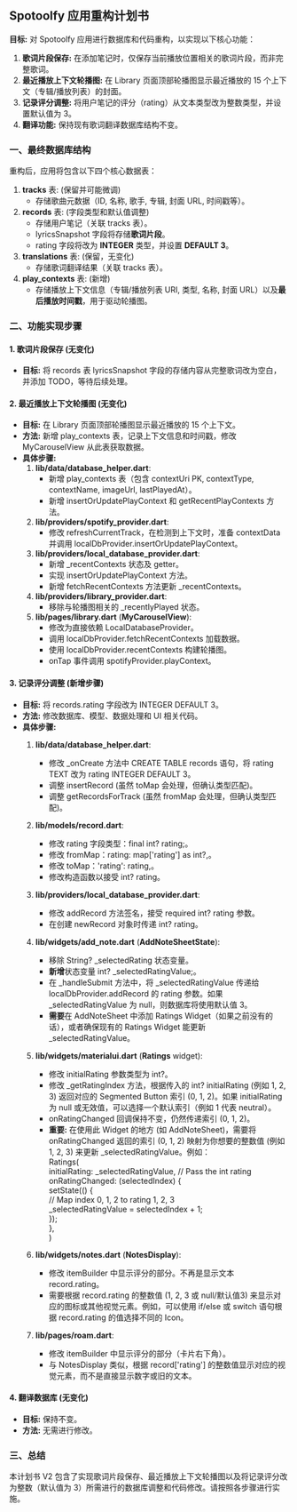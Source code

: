 ## **Spotoolfy 应用重构计划书**

**目标:** 对 Spotoolfy 应用进行数据库和代码重构，以实现以下核心功能：

1. **歌词片段保存:** 在添加笔记时，仅保存当前播放位置相关的歌词片段，而非完整歌词。  
2. **最近播放上下文轮播图:** 在 Library 页面顶部轮播图显示最近播放的 15 个上下文（专辑/播放列表）的封面。  
3. **记录评分调整:** 将用户笔记的评分（rating）从文本类型改为整数类型，并设置默认值为 3。  
4. **翻译功能:** 保持现有歌词翻译数据库结构不变。

### **一、最终数据库结构**

重构后，应用将包含以下四个核心数据表：

1. **tracks** 表: (保留并可能微调)  
   * 存储歌曲元数据（ID, 名称, 歌手, 专辑, 封面 URL, 时间戳等）。  
2. **records** 表: (字段类型和默认值调整)  
   * 存储用户笔记（关联 tracks 表）。  
   * lyricsSnapshot 字段将存储**歌词片段**。  
   * rating 字段将改为 **INTEGER** 类型，并设置 **DEFAULT 3**。  
3. **translations** 表: (保留，无变化)  
   * 存储歌词翻译结果（关联 tracks 表）。  
4. **play\_contexts** 表: (新增)  
   * 存储播放上下文信息（专辑/播放列表 URI, 类型, 名称, 封面 URL）以及**最后播放时间戳**，用于驱动轮播图。

### **二、功能实现步骤**

#### **1\. 歌词片段保存 (无变化)**

* **目标:** 将 records 表 lyricsSnapshot 字段的存储内容从完整歌词改为空白，并添加 TODO，等待后续处理。

#### **2\. 最近播放上下文轮播图 (无变化)**

* **目标:** 在 Library 页面顶部轮播图显示最近播放的 15 个上下文。  
* **方法:** 新增 play\_contexts 表，记录上下文信息和时间戳，修改 MyCarouselView 从此表获取数据。  
* **具体步骤:**  
  1. **lib/data/database\_helper.dart**:  
     * 新增 play\_contexts 表（包含 contextUri PK, contextType, contextName, imageUrl, lastPlayedAt）。  
     * 新增 insertOrUpdatePlayContext 和 getRecentPlayContexts 方法。  
  2. **lib/providers/spotify\_provider.dart**:  
     * 修改 refreshCurrentTrack，在检测到上下文时，准备 contextData 并调用 localDbProvider.insertOrUpdatePlayContext。  
  3. **lib/providers/local\_database\_provider.dart**:  
     * 新增 \_recentContexts 状态及 getter。  
     * 实现 insertOrUpdatePlayContext 方法。  
     * 新增 fetchRecentContexts 方法更新 \_recentContexts。  
  4. **lib/providers/library\_provider.dart**:  
     * 移除与轮播图相关的 \_recentlyPlayed 状态。  
  5. **lib/pages/library.dart** (**MyCarouselView**):  
     * 修改为直接依赖 LocalDatabaseProvider。  
     * 调用 localDbProvider.fetchRecentContexts 加载数据。  
     * 使用 localDbProvider.recentContexts 构建轮播图。  
     * onTap 事件调用 spotifyProvider.playContext。

#### **3\. 记录评分调整 (新增步骤)**

* **目标:** 将 records.rating 字段改为 INTEGER DEFAULT 3。  
* **方法:** 修改数据库、模型、数据处理和 UI 相关代码。  
* **具体步骤:**  
  1. **lib/data/database\_helper.dart**:  
     * 修改 \_onCreate 方法中 CREATE TABLE records 语句，将 rating TEXT 改为 rating INTEGER DEFAULT 3。  
     * 调整 insertRecord (虽然 toMap 会处理，但确认类型匹配)。  
     * 调整 getRecordsForTrack (虽然 fromMap 会处理，但确认类型匹配)。  
  2. **lib/models/record.dart**:  
     * 修改 rating 字段类型：final int? rating;。  
     * 修改 fromMap：rating: map\['rating'\] as int?,。  
     * 修改 toMap：'rating': rating,。  
     * 修改构造函数以接受 int? rating。  
  3. **lib/providers/local\_database\_provider.dart**:  
     * 修改 addRecord 方法签名，接受 required int? rating 参数。  
     * 在创建 newRecord 对象时传递 int? rating。  
  4. **lib/widgets/add\_note.dart** (**AddNoteSheetState**):  
     * 移除 String? \_selectedRating 状态变量。  
     * **新增**状态变量 int? \_selectedRatingValue;。  
     * 在 \_handleSubmit 方法中，将 \_selectedRatingValue 传递给 localDbProvider.addRecord 的 rating 参数。如果 \_selectedRatingValue 为 null，则数据库将使用默认值 3。  
     * **需要**在 AddNoteSheet 中添加 Ratings Widget（如果之前没有的话），或者确保现有的 Ratings Widget 能更新 \_selectedRatingValue。  
  5. **lib/widgets/materialui.dart** (**Ratings** widget):  
     * 修改 initialRating 参数类型为 int?。  
     * 修改 \_getRatingIndex 方法，根据传入的 int? initialRating (例如 1, 2, 3\) 返回对应的 Segmented Button 索引 (0, 1, 2)。如果 initialRating 为 null 或无效值，可以选择一个默认索引（例如 1 代表 neutral）。  
     * onRatingChanged 回调保持不变，仍然传递索引 (0, 1, 2)。  
     * **重要:** 在使用此 Widget 的地方 (如 AddNoteSheet)，需要将 onRatingChanged 返回的索引 (0, 1, 2\) 映射为你想要的整数值 (例如 1, 2, 3\) 来更新 \_selectedRatingValue。例如：  
       Ratings(  
         initialRating: \_selectedRatingValue, // Pass the int rating  
         onRatingChanged: (selectedIndex) {  
           setState(() {  
             // Map index 0, 1, 2 to rating 1, 2, 3  
             \_selectedRatingValue \= selectedIndex \+ 1;  
           });  
         },  
       )

  6. **lib/widgets/notes.dart** (**NotesDisplay**):  
     * 修改 itemBuilder 中显示评分的部分。不再是显示文本 record.rating。  
     * 需要根据 record.rating 的整数值 (1, 2, 3 或 null/默认值3) 来显示对应的图标或其他视觉元素。例如，可以使用 if/else 或 switch 语句根据 record.rating 的值选择不同的 Icon。  
  7. **lib/pages/roam.dart**:  
     * 修改 itemBuilder 中显示评分的部分（卡片右下角）。  
     * 与 NotesDisplay 类似，根据 record\['rating'\] 的整数值显示对应的视觉元素，而不是直接显示数字或旧的文本。

#### **4\. 翻译数据库 (无变化)**

* **目标:** 保持不变。  
* **方法:** 无需进行修改。

### **三、总结**

本计划书 V2 包含了实现歌词片段保存、最近播放上下文轮播图以及将记录评分改为整数（默认值为 3）所需进行的数据库调整和代码修改。请按照各步骤进行实施。